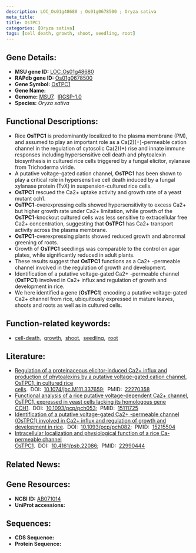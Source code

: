 ```yaml
---
description: LOC_Os01g48680 ; Os01g0678500 ; Oryza sativa
meta_title:
title: OsTPC1
categories: [Oryza sativa]
tags: [cell death, growth, shoot, seedling, root]
---
```


## Gene Details:
- **MSU gene ID:** [LOC_Os01g48680](http://rice.uga.edu/cgi-bin/ORF_infopage.cgi?orf=LOC_Os01g48680)  
- **RAPdb gene ID:** [Os01g0678500](https://rapdb.dna.affrc.go.jp/locus/?name=Os01g0678500)  
- **Gene Symbol:** <u>OsTPC1</u>
- **Gene Name:**
- **Genome:**  [MSU7](http://rice.uga.edu/),&nbsp;&nbsp;[IRGSP-1.0](https://rapdb.dna.affrc.go.jp/download/irgsp1.html)
- **Species:** *Oryza sativa*

## Functional Descriptions:
   - Rice **OsTPC1** is predominantly localized to the plasma membrane (PM), and assumed to play an important role as a Ca(2)(+)-permeable cation channel in the regulation of cytosolic Ca(2)(+) rise and innate immune responses including hypersensitive cell death and phytoalexin biosynthesis in cultured rice cells triggered by a fungal elicitor, xylanase from Trichoderma viride.
   - A putative voltage-gated cation channel, **OsTPC1** has been shown to play a critical role in hypersensitive cell death induced by a fungal xylanase protein (TvX) in suspension-cultured rice cells.
   - **OsTPC1** rescued the Ca2+ uptake activity and growth rate of a yeast mutant cch1.
   - **OsTPC1**-overexpressing cells showed hypersensitivity to excess Ca2+ but higher growth rate under Ca2+ limitation, while growth of the **OsTPC1**-knockout cultured cells was less sensitive to extracellular free Ca2+ concentration, suggesting that **OsTPC1** has Ca2+ transport activity across the plasma membrane.
   - **OsTPC1**-overexpressing plants showed reduced growth and abnormal greening of roots.
   - Growth of **OsTPC1** seedlings was comparable to the control on agar plates, while significantly reduced in adult plants.
   - These results suggest that **OsTPC1** functions as a Ca2+ -permeable channel involved in the regulation of growth and development.
   - Identification of a putative voltage-gated Ca2+ -permeable channel (**OsTPC1**) involved in Ca2+ influx and regulation of growth and development in rice.
   - We here identified a gene (**OsTPC1**) encoding a putative voltage-gated Ca2+ channel from rice, ubiquitously expressed in mature leaves, shoots and roots as well as in cultured cells.

## Function-related keywords:
   - [cell-death](/tags/cell-death/),&nbsp;&nbsp;[growth](/tags/growth/),&nbsp;&nbsp;[shoot](/tags/shoot/),&nbsp;&nbsp;[seedling](/tags/seedling/),&nbsp;&nbsp;[root](/tags/root/)

## Literature:
   - [Regulation of a proteinaceous elicitor-induced Ca2+ influx and production of phytoalexins by a putative voltage-gated cation channel, OsTPC1, in cultured rice cells](https://www.doi.org/10.1074/jbc.M111.337659).&nbsp;&nbsp;DOI:&nbsp;&nbsp;[10.1074/jbc.M111.337659](https://www.doi.org/10.1074/jbc.M111.337659);&nbsp;&nbsp;PMID:&nbsp;&nbsp;[22270358](https://pubmed.ncbi.nlm.nih.gov/22270358/)
   - [Functional analysis of a rice putative voltage-dependent Ca2+ channel, OsTPC1, expressed in yeast cells lacking its homologous gene CCH1](https://www.doi.org/10.1093/pcp/pch053).&nbsp;&nbsp;DOI:&nbsp;&nbsp;[10.1093/pcp/pch053](https://www.doi.org/10.1093/pcp/pch053);&nbsp;&nbsp;PMID:&nbsp;&nbsp;[15111725](https://pubmed.ncbi.nlm.nih.gov/15111725/)
   - [Identification of a putative voltage-gated Ca2+ -permeable channel (OsTPC1) involved in Ca2+ influx and regulation of growth and development in rice](https://www.doi.org/10.1093/pcp/pch082).&nbsp;&nbsp;DOI:&nbsp;&nbsp;[10.1093/pcp/pch082](https://www.doi.org/10.1093/pcp/pch082);&nbsp;&nbsp;PMID:&nbsp;&nbsp;[15215504](https://pubmed.ncbi.nlm.nih.gov/15215504/)
   - [Intracellular localization and physiological function of a rice Ca-permeable channel OsTPC1](https://www.doi.org/10.4161/psb.22086).&nbsp;&nbsp;DOI:&nbsp;&nbsp;[10.4161/psb.22086](https://www.doi.org/10.4161/psb.22086);&nbsp;&nbsp;PMID:&nbsp;&nbsp;[22990444](https://pubmed.ncbi.nlm.nih.gov/22990444/)

## Related News:

## Gene Resources:
- **NCBI ID:**  [AB071014](http://www.ncbi.nlm.nih.gov/nuccore/AB071014)
- **UniProt accessions:** [](https://www.uniprot.org/uniprotkb//entry)

## Sequences:
- **CDS Sequence:**
- **Protein Sequence:**
